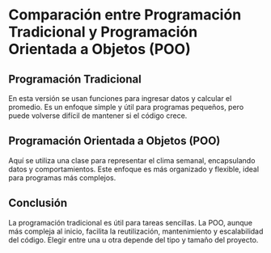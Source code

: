 # Comparación entre Programación Tradicional y Programación Orientada a Objetos (POO)

## Programación Tradicional

En esta versión se usan funciones para ingresar datos y calcular el promedio. Es un enfoque simple y útil para programas pequeños, pero puede volverse difícil de mantener si el código crece.

## Programación Orientada a Objetos (POO)

Aquí se utiliza una clase para representar el clima semanal, encapsulando datos y comportamientos. Este enfoque es más organizado y flexible, ideal para programas más complejos.

## Conclusión

La programación tradicional es útil para tareas sencillas. La POO, aunque más compleja al inicio, facilita la reutilización, mantenimiento y escalabilidad del código. Elegir entre una u otra depende del tipo y tamaño del proyecto.
